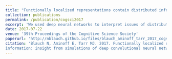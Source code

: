 ```yaml
---
title: "Functionally localized representations contain distributed information: insights from simulations of deep convolutional neural networks"
collection: publications
permalink: /publication/cogsci2017
excerpt: 'We used deep neural networks to interpret issues of distributed vs. localized processing of visual categories in the brain.'
date: 2017-07-22
venue: '39th Proceedings of the Cognitive Science Society'
paperurl: 'http://nblauch.github.io/files/blauch_aminoff_tarr_2017_cogsci.pdf'
citation: 'Blauch N, Aminoff E, Tarr MJ. 2017. Functionally localized representations contain distributed
information: insight from simulations of deep convolutional neural networks. 39th Annual Proceedings of the Cognitive Science Society.'
---
```

